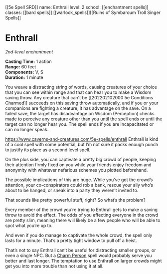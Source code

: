 [[5e Spell SRD]]
name: Enthrall
level: 2
school: [[enchantment spells]]
classes: [[bard spells]]
         [[warlock_spells]][[Ruins of Symbaroum Troll Singer Spells]]

# Enthrall 
_2nd-level enchantment_ 

**Casting Time:** 1 action    
**Range:** 60 feet    
**Components:** V, S    
**Duration:** 1 minute 

You weave a distracting string of words, causing creatures of your choice that you can see within range and that can hear you to make a Wisdom saving throw. Any creature that can't be [[202202102000 5e Conditions Charmed]] succeeds on this saving throw automatically, and if you or your companions are fighting a creature, it has advantage on the save. On a failed save, the target has disadvantage on Wisdom (Perception) checks made to perceive any creature other than you until the spell ends or until the target can no longer hear you. The spell ends if you are incapacitated or can no longer speak. 

https://www.caverns-and-creatures.com/5e-spells/enthrall
Enthrall is kind of a cool spell with some potential, but I’m not sure it packs enough punch to justify its place as a second level spell.

On the plus side, you can captivate a pretty big crowd of people, keeping their attention firmly fixed on you while your friends enjoy freedom and anonymity with whatever nefarious schemes you plotted beforehand.

The possible implications of this are huge. While you’ve got the crowd’s attention, your co-conspirators could rob a bank, rescue your ally who’s about to be hanged, or sneak into a party they weren’t invited to.

That sounds like pretty powerful stuff, right? So what’s the problem?

Every member of the crowd you’re trying to Enthrall gets to make a saving throw to avoid the effect. The odds of you effecting everyone in the crowd are pretty slim, meaning there will likely be a few people who will be able to spot what you’re up to.

And even if you do manage to captivate the whole crowd, the spell only lasts for a minute. That’s a pretty tight window to pull off a heist.

That’s not to say Enthrall can’t be useful for distracting smaller groups, or even a single NPC. But a [Charm Person](https://www.caverns-and-creatures.com/5e-spells/charm-person) spell would probably serve you better and last longer. The temptation to use Enthrall on larger crowds might get you into more trouble than not using it at all.